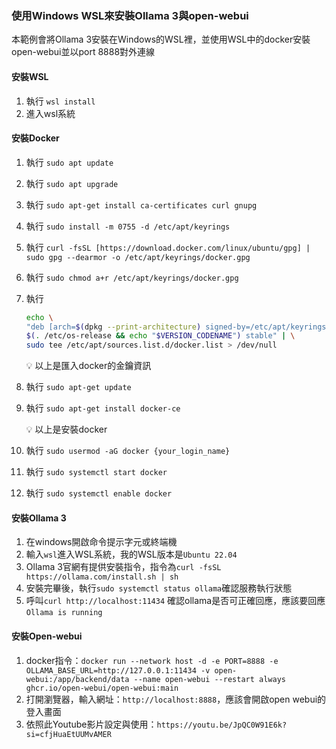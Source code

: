 ### 使用Windows WSL來安裝Ollama 3與open-webui

本範例會將Ollama 3安裝在Windows的WSL裡，並使用WSL中的docker安裝open-webui並以port 8888對外連線

#### 安裝WSL

1. 執行 `wsl install`
2. 進入wsl系統

#### 安裝Docker

1. 執行 `sudo apt update`
2. 執行 `sudo apt upgrade`
3. 執行 `sudo apt-get install ca-certificates curl gnupg`
4. 執行 `sudo install -m 0755 -d /etc/apt/keyrings`
5. 執行 `curl -fsSL [https://download.docker.com/linux/ubuntu/gpg] | sudo gpg --dearmor -o /etc/apt/keyrings/docker.gpg`
6. 執行 `sudo chmod a+r /etc/apt/keyrings/docker.gpg`
7. 執行
   
    ```bash
    echo \
    "deb [arch=$(dpkg --print-architecture) signed-by=/etc/apt/keyrings/docker.gpg] [https://download.docker.com/linux/ubuntu] \
    $(. /etc/os-release && echo "$VERSION_CODENAME") stable" | \
    sudo tee /etc/apt/sources.list.d/docker.list > /dev/null
    ```
    
    <aside>
    💡 以上是匯入docker的金鑰資訊
    
    </aside>
    
8. 執行 `sudo apt-get update`
9. 執行 `sudo apt-get install docker-ce`
   
    <aside>
    💡 以上是安裝docker
    
    </aside>
    
10. 執行 `sudo usermod -aG docker {your_login_name}`
11. 執行 `sudo systemctl start docker`
12. 執行 `sudo systemctl enable docker`

#### 安裝Ollama 3

1. 在windows開啟命令提示字元或終端機
2. 輸入`wsl`進入WSL系統，我的WSL版本是`Ubuntu 22.04`
3. Ollama 3官網有提供安裝指令，指令為`curl -fsSL https://ollama.com/install.sh | sh`
4. 安裝完畢後，執行`sudo systemctl status ollama`確認服務執行狀態
5. 呼叫`curl http://localhost:11434` 確認ollama是否可正確回應，應該要回應`Ollama is running`

#### 安裝Open-webui

1. docker指令：`docker run --network host -d -e PORT=8888 -e OLLAMA_BASE_URL=http://127.0.0.1:11434 -v open-webui:/app/backend/data --name open-webui --restart always ghcr.io/open-webui/open-webui:main`
2. 打開瀏覽器，輸入網址：`http://localhost:8888`，應該會開啟open webui的登入畫面
3. 依照此Youtube影片設定與使用：`https://youtu.be/JpQC0W91E6k?si=cfjHuaEtUUMvAMER`

